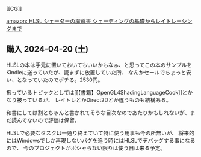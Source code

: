 [[CG]]

[amazon: HLSL シェーダーの魔導書 シェーディングの基礎からレイトレーシングまで](https://amzn.to/4d2p8jp)

## 購入 2024-04-20 (土)

HLSLの本は手元に置いておいてもいいかもなぁ、と思ってこの本のサンプルをKindleに送っていたが、読まずに放置していた所、
なんかセールでちょっと安い、となっていたのでポチる。2530円。

扱っているトピックとしては[[【書籍】OpenGL4ShadingLanguageCook]]とかなり被っているが、
レイトレとかDirect2Dとか違うものも結構ある。

和書にしては割とちゃんと書かれてそうな目次なのであたりかもしれないが、まだ読んでないので評価は保留。

HLSLで必要なタスクは一通り終えていて特に使う用事も今の所無いが、
将来的にはWindowsでしか再現しないバグを追う時にはHLSLでデバッグする事になるので、
今のプロジェクトがポシャらない限りは使う日は来る予定。
